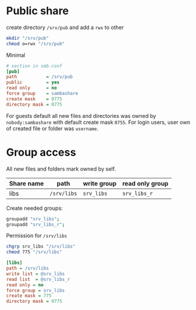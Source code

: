 # Public share

create directory `/srv/pub` and add a `rwx` to other
```bash
mkdir "/srv/pub"
chmod o=rwx "/srv/pub"
```

Minimal

```ini
# section in smb.conf
[pub]
path           = /srv/pub
public         = yes
read only      = no
force group    = sambashare
create mask    = 0775
directory mask = 0775
```

For guests default all new files and directories was owned by `nobody:sambashare` with default create mask `0755`.
For login users, user own of created file or folder was `username`.

# Group access

All new files and folders mark owned by self.

Share name | path       | write group | read only group
-----------|------------|------------ |-----------------
libs       | `/srv/libs`  |`srv_libs`   | `srv_libs_r`

Create needed groups:
```bash
groupadd "srv_libs";
groupadd "srv_libs_r";
```

Permission for `/srv/libs`
```bash
chgrp srv_libs "/srv/libs"
chmod 775 "/srv/libs"
```

```ini
[libs]
path = /srv/libs
write list = @srv_libs
read list  = @srv_libs_r
read only = no
force group = srv_libs
create mask = 775
directory mask = 0775
```
